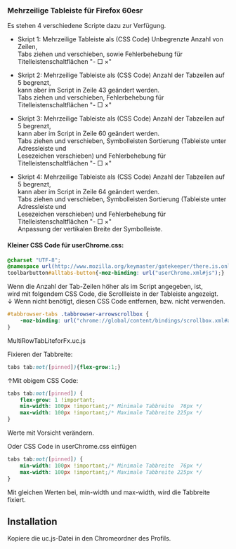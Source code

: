 ### Mehrzeilige Tableiste für Firefox 60esr ###

Es stehen 4 verschiedene Scripte dazu zur Verfügung.

* Skript 1:  Mehrzeilige Tableiste als (CSS Code) Unbegrenzte Anzahl von Zeilen,   
Tabs ziehen und verschieben, sowie Fehlerbehebung für Titelleistenschaltflächen "- □ ×"   

* Skript 2: Mehrzeilige Tableiste als (CSS Code) Anzahl der Tabzeilen auf 5 begrenzt,    
kann aber im Script in Zeile 43 geändert werden.       
Tabs ziehen und verschieben, Fehlerbehebung für Titelleistenschaltflächen "- □ ×"   

* Skript 3: Mehrzeilige Tableiste als (CSS Code) Anzahl der Tabzeilen auf 5 begrenzt,    
kann aber im Script in Zeile 60 geändert werden.    
Tabs ziehen und verschieben, Symbolleisten Sortierung (Tableiste unter Adressleiste und    
Lesezeichen verschieben) und Fehlerbehebung für Titelleistenschaltflächen "- □ ×"    

* Skript 4: Mehrzeilige Tableiste als (CSS Code) Anzahl der Tabzeilen auf 5 begrenzt,    
kann aber im Script in Zeile 64 geändert werden.    
Tabs ziehen und verschieben, Symbolleisten Sortierung (Tableiste unter Adressleiste und     
Lesezeichen verschieben) und Fehlerbehebung für Titelleistenschaltflächen "- □ ×"      
Anpassung der vertikalen Breite der Symbolleiste.    

#### Kleiner CSS Code für userChrome.css: #### 

```css
@charset "UTF-8";
@namespace url(http://www.mozilla.org/keymaster/gatekeeper/there.is.only.xul);
toolbarbutton#alltabs-button{-moz-binding: url("userChrome.xml#js");}
```

Wenn die Anzahl der Tab-Zeilen höher als im Script angegeben, ist,    
wird mit folgendem CSS Code, die Scrollleiste in der Tableiste angezeigt.  
↓ Wenn nicht benötigt, diesen CSS Code entfernen, bzw. nicht verwenden.    

```css
#tabbrowser-tabs .tabbrowser-arrowscrollbox {
    -moz-binding: url("chrome://global/content/bindings/scrollbox.xml#arrowscrollbox") !important;
}
```

MultiRowTabLiteforFx.uc.js

Fixieren der Tabbreite:   

```css
tabs tab:not([pinned]){flex-grow:1;}
```

↑Mit obigem CSS Code:

```css
tabs tab:not([pinned]) {
    flex-grow: 1 !important;
    min-width: 100px !important;/* Minimale Tabbreite  76px */
    max-width: 100px !important;/* Maximale Tabbreite 225px */
}
```
Werte mit Vorsicht verändern.

Oder CSS Code in userChrome.css einfügen
  
```css  
tabs tab:not([pinned]) {
    min-width: 100px !important;/* Minimale Tabbreite  76px */
    max-width: 100px !important;/* Maximale Tabbreite 225px */
}
```
Mit gleichen Werten bei, min-width und max-width, wird die Tabbreite fixiert.

## Installation
Kopiere die uc.js-Datei in den Chromeordner des Profils.
